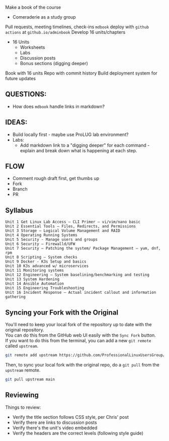 
Make a book of the course
- Comeraderie as a study group



Pull requests, meeting timelines, check-ins
`mdbook` deploy with `github actions` at `github.io/adminbook`
Develop 16 units/chapters
- 16 Units
    - Worksheets
    - Labs
    - Discussion posts
    - Bonus sections (digging deeper)


Book with 16 units
Repo with commit history
Build deployment system for future updates


## QUESTIONS:
* How does `mdbook` handle links in markdown? 
 

## IDEAS:
* Build locally first - maybe use ProLUG lab environment?
* Labs:
    * Add markdown link to a "digging deeper" for each command - explain and break down what
      is happening at each step.  


## FLOW
- Comment rough draft first, get thumbs up
- Fork
- Branch
- PR


## Syllabus
```
Unit 1 Get Linux Lab Access – CLI Primer – vi/vim/nano basic
Unit 2 Essential Tools – Files, Redirects, and Permissions
Unit 3 Storage – Logical Volume Management and RAID
Unit 4 Operating Running Systems
Unit 5 Security - Manage users and groups
Unit 6 Security – Firewalld/UFW
Unit 7 Security – Patching the system/ Package Management – yum, dnf, rpm
Unit 8 Scripting – System checks
Unit 9 Docker - K3s Setup and basics
Unit 10 K3s advanced w/ microservices
Unit 11 Monitoring systems
Unit 12 Engineering – System baselining/benchmarking and testing
Unit 13 System Hardening
Unit 14 Ansible Automation
Unit 15 Engineering Troubleshooting
Unit 16 Incident Response – Actual incident callout and information gathering
```


## Syncing your Fork with the Original 
You'll need to keep your local fork of the repository up to date with the original repository.  
You can do this from the GitHub web UI easily with the `Sync Fork` button.  
If you want to do this from the terminal, you can add a new `git remote` called `upstream`.  
```bash
git remote add upstream https://github.com/ProfessionalLinuxUsersGroup/lac.git
```
Then, to sync your local fork with the original repo, do a `git pull` from the `upstream` remote.  
```bash
git pull upstream main
```


## Reviewing

Things to review:
- Verify the title section follows CSS style, per Chris' post
- Verify there are links to discussion posts
- Verify there's the unit's video embedded
- Verify the headers are the correct levels (following style guide)


